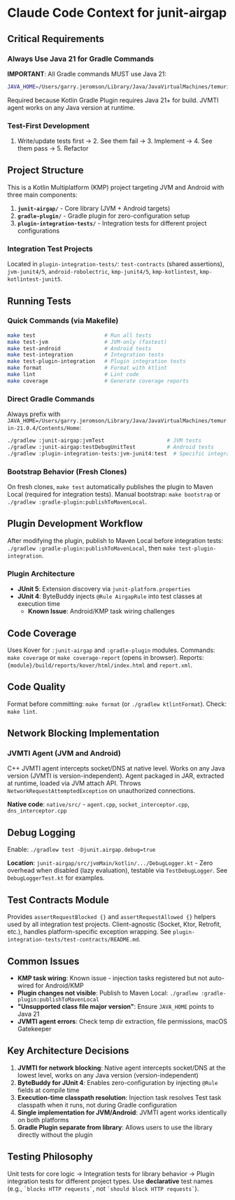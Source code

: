 # Claude Code Context for junit-airgap

## Critical Requirements

### Always Use Java 21 for Gradle Commands

**IMPORTANT**: All Gradle commands MUST use Java 21:

```bash
JAVA_HOME=/Users/garry.jeromson/Library/Java/JavaVirtualMachines/temurin-21.0.4/Contents/Home ./gradlew <task>
```

Required because Kotlin Gradle Plugin requires Java 21+ for build. JVMTI agent works on any Java version at runtime.

### Test-First Development

1. Write/update tests first → 2. See them fail → 3. Implement → 4. See them pass → 5. Refactor

## Project Structure

This is a Kotlin Multiplatform (KMP) project targeting JVM and Android with three main components:

1. **`junit-airgap/`** - Core library (JVM + Android targets)
2. **`gradle-plugin/`** - Gradle plugin for zero-configuration setup
3. **`plugin-integration-tests/`** - Integration tests for different project configurations

### Integration Test Projects

Located in `plugin-integration-tests/`: `test-contracts` (shared assertions), `jvm-junit4/5`, `android-robolectric`, `kmp-junit4/5`, `kmp-kotlintest`, `kmp-kotlintest-junit5`.

## Running Tests

### Quick Commands (via Makefile)

```bash
make test                      # Run all tests
make test-jvm                  # JVM-only (fastest)
make test-android              # Android tests
make test-integration          # Integration tests
make test-plugin-integration   # Plugin integration tests
make format                    # Format with ktlint
make lint                      # Lint code
make coverage                  # Generate coverage reports
```

### Direct Gradle Commands

Always prefix with `JAVA_HOME=/Users/garry.jeromson/Library/Java/JavaVirtualMachines/temurin-21.0.4/Contents/Home`:

```bash
./gradlew :junit-airgap:jvmTest                    # JVM tests
./gradlew :junit-airgap:testDebugUnitTest          # Android tests
./gradlew :plugin-integration-tests:jvm-junit4:test  # Specific integration test
```

### Bootstrap Behavior (Fresh Clones)

On fresh clones, `make test` automatically publishes the plugin to Maven Local (required for integration tests). Manual bootstrap: `make bootstrap` or `./gradlew :gradle-plugin:publishToMavenLocal`.

## Plugin Development Workflow

After modifying the plugin, publish to Maven Local before integration tests: `./gradlew :gradle-plugin:publishToMavenLocal`, then `make test-plugin-integration`.

### Plugin Architecture

- **JUnit 5**: Extension discovery via `junit-platform.properties`
- **JUnit 4**: ByteBuddy injects `@Rule AirgapRule` into test classes at execution time
  - **Known Issue**: Android/KMP task wiring challenges

## Code Coverage

Uses Kover for `:junit-airgap` and `:gradle-plugin` modules. Commands: `make coverage` or `make coverage-report` (opens in browser). Reports: `{module}/build/reports/kover/html/index.html` and `report.xml`.

## Code Quality

Format before committing: `make format` (or `./gradlew ktlintFormat`). Check: `make lint`.

## Network Blocking Implementation

### JVMTI Agent (JVM and Android)

C++ JVMTI agent intercepts socket/DNS at native level. Works on any Java version (JVMTI is version-independent). Agent packaged in JAR, extracted at runtime, loaded via JVM attach API. Throws `NetworkRequestAttemptedException` on unauthorized connections.

**Native code**: `native/src/` - `agent.cpp`, `socket_interceptor.cpp`, `dns_interceptor.cpp`

## Debug Logging

Enable: `./gradlew test -Djunit.airgap.debug=true`

**Location**: `junit-airgap/src/jvmMain/kotlin/.../DebugLogger.kt` - Zero overhead when disabled (lazy evaluation), testable via `TestDebugLogger`. See `DebugLoggerTest.kt` for examples.

## Test Contracts Module

Provides `assertRequestBlocked {}` and `assertRequestAllowed {}` helpers used by all integration test projects. Client-agnostic (Socket, Ktor, Retrofit, etc.), handles platform-specific exception wrapping. See `plugin-integration-tests/test-contracts/README.md`.

## Common Issues

- **KMP task wiring**: Known issue - injection tasks registered but not auto-wired for Android/KMP
- **Plugin changes not visible**: Publish to Maven Local: `./gradlew :gradle-plugin:publishToMavenLocal`
- **"Unsupported class file major version"**: Ensure `JAVA_HOME` points to Java 21
- **JVMTI agent errors**: Check temp dir extraction, file permissions, macOS Gatekeeper


## Key Architecture Decisions

1. **JVMTI for network blocking**: Native agent intercepts socket/DNS at the lowest level, works on any Java version (version-independent)
2. **ByteBuddy for JUnit 4**: Enables zero-configuration by injecting `@Rule` fields at compile time
3. **Execution-time classpath resolution**: Injection task resolves Test task classpath when it runs, not during Gradle configuration
4. **Single implementation for JVM/Android**: JVMTI agent works identically on both platforms
5. **Gradle Plugin separate from library**: Allows users to use the library directly without the plugin

## Testing Philosophy

Unit tests for core logic → Integration tests for library behavior → Plugin integration tests for different project types. Use **declarative** test names (e.g., `` `blocks HTTP requests` ``, not `` `should block HTTP requests` ``).
